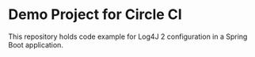# Demo Project for Circle CI
This repository holds code example for Log4J 2 configuration in a Spring Boot application.

